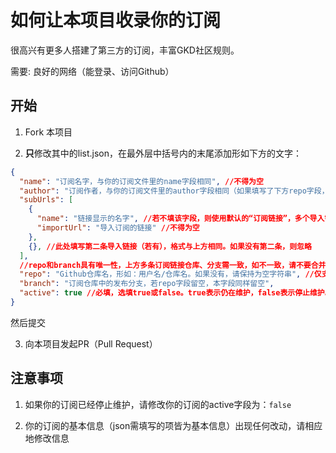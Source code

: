 # 如何让本项目收录你的订阅

很高兴有更多人搭建了第三方的订阅，丰富GKD社区规则。

需要: 良好的网络（能登录、访问Github）

## 开始

1. Fork 本项目

2. **只**修改其中的list.json，在最外层中括号内的末尾添加形如下方的文字：

```json
{
  "name": "订阅名字，与你的订阅文件里的name字段相同", //不得为空
  "author": "订阅作者，与你的订阅文件里的author字段相同（如果填写了下方repo字段，也可以填仓库所有者）", //不得为空
  "subUrls": [
    {
      "name": "链接显示的名字", //若不填该字段，则使用默认的“订阅链接”，多个导入链接建议填写
      "importUrl": "导入订阅的链接" //不得为空
    },
    {}, //此处填写第二条导入链接（若有），格式与上方相同。如果没有第二条，则忽略
  ],
  //repo和branch具有唯一性，上方多条订阅链接仓库、分支需一致，如不一致，请不要合并到一起
  "repo": "Github仓库名，形如：用户名/仓库名。如果没有，请保持为空字符串", //仅支持Github仓库！
  "branch": "订阅仓库中的发布分支，若repo字段留空，本字段同样留空",
  "active": true //必填，选填true或false。true表示仍在维护，false表示停止维护。
}
```
然后提交

3. 向本项目发起PR（Pull Request）

## 注意事项

1. 如果你的订阅已经停止维护，请修改你的订阅的active字段为：`false`

2. 你的订阅的基本信息（json需填写的项皆为基本信息）出现任何改动，请相应地修改信息
